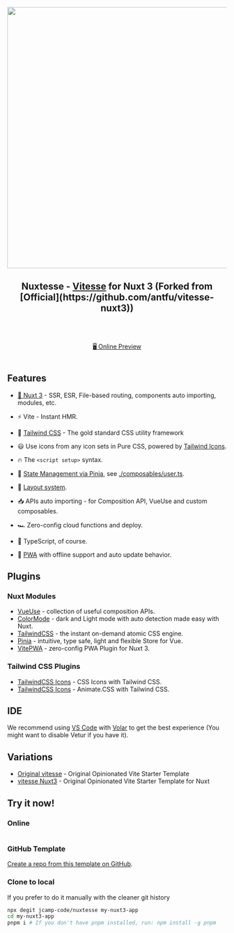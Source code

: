 <p align="center">
<img src="https://user-images.githubusercontent.com/1094820/234684582-43d1ccdd-32bb-43b8-b42f-ab2eabd12b56.png" width="600"/>
</p>

<h2 align="center">
Nuxtesse - <a href="https://github.com/antfu/vitesse">Vitesse</a> for Nuxt 3  (Forked from [Official](https://github.com/antfu/vitesse-nuxt3))
</h2><br>

<p align="center">
<br>
<a href="https://nuxtesse.netlify.app/">🖥 Online Preview</a>
<br><br>
<a href="https://stackblitz.com/github/jcamp-code/nuxtesse"><img src="https://developer.stackblitz.com/img/open_in_stackblitz.svg" alt=""></a>
</p>

## Features

- [💚 Nuxt 3](https://nuxt.com/) - SSR, ESR, File-based routing, components auto importing, modules, etc.

- ⚡️ Vite - Instant HMR.

- 🎨 [Tailwind CSS](https://tailwindcss.com) - The gold standard CSS utility framework

- 😃 Use icons from any icon sets in Pure CSS, powered by [Tailwind Icons](https://github.com/jcamp-code/tailwindcss-plugin-icons/).

- 🔥 The `<script setup>` syntax.

- 🍍 [State Management via Pinia](https://pinia.esm.dev), see [./composables/user.ts](./composables/user.ts).

- 📑 [Layout system](./layouts).

- 📥 APIs auto importing - for Composition API, VueUse and custom composables.

- 🏎 Zero-config cloud functions and deploy.

- 🦾 TypeScript, of course.

- 📲 [PWA](https://github.com/vite-pwa/nuxt) with offline support and auto update behavior.

## Plugins

### Nuxt Modules

- [VueUse](https://github.com/vueuse/vueuse) - collection of useful composition APIs.
- [ColorMode](https://github.com/nuxt-community/color-mode-module) - dark and Light mode with auto detection made easy with Nuxt.
- [TailwindCSS](https://tailwindcss.nuxtjs.org/) - the instant on-demand atomic CSS engine.
- [Pinia](https://pinia.esm.dev/) - intuitive, type safe, light and flexible Store for Vue.
- [VitePWA](https://github.com/vite-pwa/nuxt) - zero-config PWA Plugin for Nuxt 3.

### Tailwind CSS Plugins

- [TailwindCSS Icons](https://github.com/jcamp-code/tailwindcss-plugin-icons/) - CSS Icons with Tailwind CSS.
- [TailwindCSS Icons](https://github.com/jcamp-code/tailwindcss-plugin-animate/) - Animate.CSS with Tailwind CSS.

## IDE

We recommend using [VS Code](https://code.visualstudio.com/) with [Volar](https://github.com/johnsoncodehk/volar) to get the best experience (You might want to disable Vetur if you have it).

## Variations

- [Original vitesse](https://github.com/antfu/vitesse) - Original Opinionated Vite Starter Template
- [vitesse Nuxt3](https://github.com/antfu/vitesse-nuxt3) - Original Opinionated Vite Starter Template for Nuxt

## Try it now!

### Online

<a href="https://stackblitz.com/github/jcamp-code/nuxtesse"><img src="https://developer.stackblitz.com/img/open_in_stackblitz.svg" alt=""></a>

### GitHub Template

[Create a repo from this template on GitHub](https://github.com/jcamp-code/nuxtesse/generate).

### Clone to local

If you prefer to do it manually with the cleaner git history

```bash
npx degit jcamp-code/nuxtesse my-nuxt3-app
cd my-nuxt3-app
pnpm i # If you don't have pnpm installed, run: npm install -g pnpm
```
